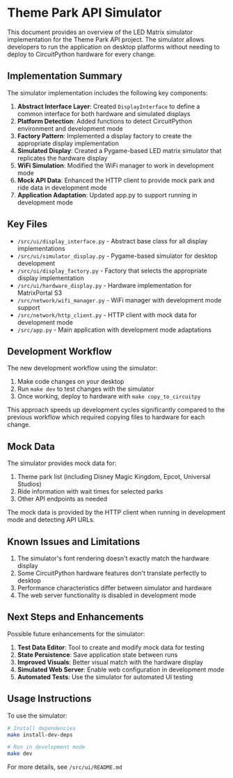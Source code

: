 # Theme Park API Simulator

This document provides an overview of the LED Matrix simulator implementation for the Theme Park API project. The simulator allows developers to run the application on desktop platforms without needing to deploy to CircuitPython hardware for every change.

## Implementation Summary

The simulator implementation includes the following key components:

1. **Abstract Interface Layer**: Created `DisplayInterface` to define a common interface for both hardware and simulated displays
2. **Platform Detection**: Added functions to detect CircuitPython environment and development mode
3. **Factory Pattern**: Implemented a display factory to create the appropriate display implementation 
4. **Simulated Display**: Created a Pygame-based LED matrix simulator that replicates the hardware display
5. **WiFi Simulation**: Modified the WiFi manager to work in development mode
6. **Mock API Data**: Enhanced the HTTP client to provide mock park and ride data in development mode
7. **Application Adaptation**: Updated app.py to support running in development mode

## Key Files

- `/src/ui/display_interface.py` - Abstract base class for all display implementations
- `/src/ui/simulator_display.py` - Pygame-based simulator for desktop development
- `/src/ui/display_factory.py` - Factory that selects the appropriate display implementation
- `/src/ui/hardware_display.py` - Hardware implementation for MatrixPortal S3
- `/src/network/wifi_manager.py` - WiFi manager with development mode support
- `/src/network/http_client.py` - HTTP client with mock data for development mode
- `/src/app.py` - Main application with development mode adaptations

## Development Workflow

The new development workflow using the simulator:

1. Make code changes on your desktop
2. Run `make dev` to test changes with the simulator
3. Once working, deploy to hardware with `make copy_to_circuitpy`

This approach speeds up development cycles significantly compared to the previous workflow which required copying files to hardware for each change.

## Mock Data

The simulator provides mock data for:

1. Theme park list (including Disney Magic Kingdom, Epcot, Universal Studios)
2. Ride information with wait times for selected parks
3. Other API endpoints as needed

The mock data is provided by the HTTP client when running in development mode and detecting API URLs.

## Known Issues and Limitations

1. The simulator's font rendering doesn't exactly match the hardware display
2. Some CircuitPython hardware features don't translate perfectly to desktop
3. Performance characteristics differ between simulator and hardware
4. The web server functionality is disabled in development mode

## Next Steps and Enhancements

Possible future enhancements for the simulator:

1. **Test Data Editor**: Tool to create and modify mock data for testing
2. **State Persistence**: Save application state between runs
3. **Improved Visuals**: Better visual match with the hardware display
4. **Simulated Web Server**: Enable web configuration in development mode
5. **Automated Tests**: Use the simulator for automated UI testing

## Usage Instructions

To use the simulator:

```bash
# Install dependencies
make install-dev-deps

# Run in development mode
make dev
```

For more details, see `/src/ui/README.md`